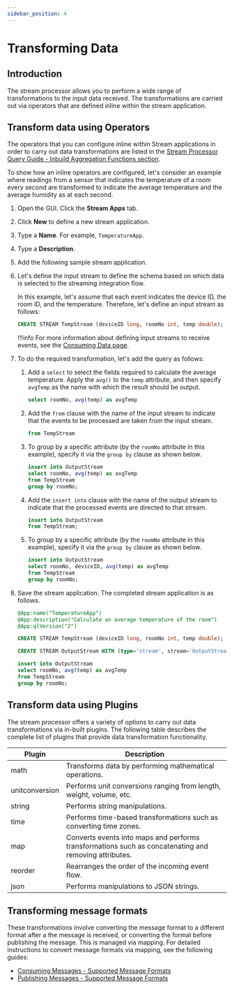 ```yaml
---
sidebar_position: 4
---
```


# Transforming Data

## Introduction

The stream processor allows you to perform a wide range of transformations to the input data received. The transformations are carried out via operators that are defined inline within the stream application.

## Transform data using Operators

The operators that you can configure inline within Stream applications in order to carry out data transformations are listed in the [Stream Processor Query Guide - Inbuild Aggregation Functions section](../reference/query-guide.md).

To show how an inline operators are configured, let's consider an example where readings from a sensor that indicates 
the temperature of a room every second are transformed to indicate the average temperature and the average humidity as at each second.

1. Open the GUI. Click the **Stream Apps** tab.
1. Click **New** to define a new stream application.
1. Type a **Name**. For example, `TemperatureApp`.
1. Type a **Description**.
1. Add the following sample stream application.
1. Let's define the input stream to define the schema based on which data is selected to the streaming integration flow.

    In this example, let's assume that each event indicates the device ID, the room ID, and the temperature. Therefore, let's define an input stream as follows:

    ```sql
	CREATE STREAM TempStream (deviceID long, roomNo int, temp double);
    ```
       
    !!!info
        For more information about defining input streams to receive events, see the [Consuming Data page](consuming-data.md).
           
          
4. To do the required transformation, let's add the query as follows:

    1. Add a `select` to select the fields required to calculate the average temperature. Apply the `avg()` to the `temp` attribute, and then specify `avgTemp` as the name with which the result should be output. 
    
        ```sql
        select roomNo, avg(temp) as avgTemp
        ```

    1. Add the `from` clause with the name of the input stream to indicate that the events to be processed are taken from the input stream.

        ```sql
        from TempStream
        ```

    1. To group by a specific attribute (by the `roomNo` attribute in this example), specify it via the `group by` clause as shown below.

        ```sql
        insert into OutputStream
        select roomNo, avg(temp) as avgTemp
        from TempStream
        group by roomNo;
        ```

    1. Add the `insert into` clause with the name of the output stream to indicate that the processed events are directed to that stream.

        ```sql
        insert into OutputStream
        from TempStream;
        ```
      
    1. To group by a specific attribute (by the `roomNo` attribute in this example), specify it via the `group by` clause as shown below.

        ```sql
        insert into OutputStream
        select roomNo, deviceID, avg(temp) as avgTemp
        from TempStream
        group by roomNo;
        ```

1. Save the stream application. The completed stream application is as follows.

    ```sql
    @App:name("TemperatureApp")
    @App:description("Calculate an average temperature of the room")
    @App:qlVersion("2")

	CREATE STREAM TempStream (deviceID long, roomNo int, temp double);

	CREATE STREAM OutputStream WITH (type='stream', stream='OutputStream', map.type='json') (roomNo int, avgTemp double);

    insert into OutputStream
    select roomNo, avg(temp) as avgTemp
    from TempStream
    group by roomNo;
    ```

## Transform data using Plugins

The stream processor offers a variety of options to carry out data transformations via in-built plugins. The following table describes the complete list of plugins that provide data transformation functionality.

|Plugin|Description|
|--- |--- |
| math   |Transforms data by performing mathematical operations.|
| unitconversion|Performs unit conversions ranging from length, weight, volume, etc.|
| string |Performs string manipulations.|
| time   |Performs time-based transformations such as converting time zones.|
| map    |Converts events into maps and performs transformations such as concatenating and removing attributes.|
| reorder| Rearranges the order of the incoming event flow.|
| json   |Performs manipulations to JSON strings.|

## Transforming message formats

These transformations involve converting the message format to a different format after a the message is received, or 
converting the format before publishing the message. This is managed via mapping. For detailed instructions to convert message formats via mapping, see the following guides:
 
 - [Consuming Messages - Supported Message Formats](consuming-data.md#supported-message-formats)
 - [Publishing Messages - Supported Message Formats](publishing-data.md#supported-message-formats)
